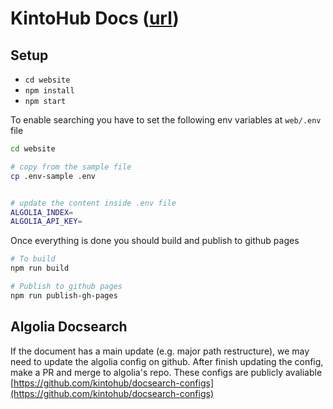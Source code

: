# KintoHub Docs ([url](https://docs.kintohub.com))

## Setup

- `cd website`
- `npm install`
- `npm start`

To enable searching you have to set the following env variables at `web/.env` file

```bash
cd website

# copy from the sample file
cp .env-sample .env


# update the content inside .env file
ALGOLIA_INDEX=
ALGOLIA_API_KEY=
```

Once everything is done you should build and publish to github pages

```bash
# To build
npm run build

# Publish to github pages
npm run publish-gh-pages
```

## Algolia Docsearch

If the document has a main update (e.g. major path restructure),
we may need to update the algolia config on github.
After finish updating the config, make a PR and merge to algolia's repo.
These configs are publicly avaliable
[https://github.com/kintohub/docsearch-configs](https://github.com/kintohub/docsearch-configs)